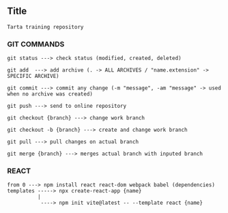 ## Title

    Tarta training repository

### GIT COMMANDS

    git status ---> check status (modified, created, deleted)

    git add  ---> add archive (. -> ALL ARCHIVES / "name.extension" -> SPECIFIC ARCHIVE)

    git commit ---> commit any change (-m "message", -am "message" -> used when no archive was created)

    git push ---> send to online repository

    git checkout {branch} ---> change work branch

    git checkout -b {branch} ---> create and change work branch

    git pull ---> pull changes on actual branch

    git merge {branch} ---> merges actual branch with inputed branch

### REACT

    from 0 ---> npm install react react-dom webpack babel (dependencies)
    templates -----> npx create-react-app {name}
              |
               ----> npm init vite@latest -- --template react {name}